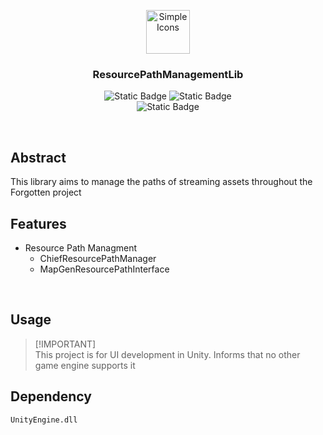 <p align="center">
  <img src="https://github.com/user-attachments/assets/9f2e8c0d-7701-4050-ae0e-4d59992ec7b6" alt="Simple Icons" width=70>
  <h3 align="center">ResourcePathManagementLib</h3>
</p>

<p align="center">
  <img alt="Static Badge" src="https://img.shields.io/badge/Lang-CSharp-blue">
  <img alt="Static Badge" src="https://img.shields.io/badge/Target-Unity-green">
  <br>
  <img alt="Static Badge" src="https://img.shields.io/badge/Feature-Resource_Path_Management-red">
</p>

<br>

## Abstract
This library aims to manage the paths of streaming assets throughout the Forgotten project

## Features
- Resource Path Managment
    - ChiefResourcePathManager
    - MapGenResourcePathInterface

<br>

## Usage
> [!IMPORTANT]\
> This project is for UI development in Unity. Informs that no other game engine supports it

## Dependency
```
UnityEngine.dll
```